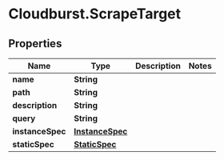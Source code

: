 # Cloudburst.ScrapeTarget

## Properties

Name | Type | Description | Notes
------------ | ------------- | ------------- | -------------
**name** | **String** |  | 
**path** | **String** |  | 
**description** | **String** |  | 
**query** | **String** |  | 
**instanceSpec** | [**InstanceSpec**](InstanceSpec.md) |  | 
**staticSpec** | [**StaticSpec**](StaticSpec.md) |  | 


